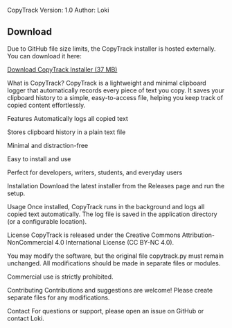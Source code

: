 CopyTrack
Version: 1.0
Author: Loki

## Download

Due to GitHub file size limits, the CopyTrack installer is hosted externally.  
You can download it here:

[Download CopyTrack Installer (37 MB)](https://drive.google.com/file/d/1xDfQbk9jvID241-IusL1oGerLlfhORmo/view?usp=drive_link)

What is CopyTrack?
CopyTrack is a lightweight and minimal clipboard logger that automatically records every piece of text you copy. It saves your clipboard history to a simple, easy-to-access file, helping you keep track of copied content effortlessly.

Features
Automatically logs all copied text

Stores clipboard history in a plain text file

Minimal and distraction-free

Easy to install and use

Perfect for developers, writers, students, and everyday users

Installation
Download the latest installer from the Releases page and run the setup.

Usage
Once installed, CopyTrack runs in the background and logs all copied text automatically. The log file is saved in the application directory (or a configurable location).

License
CopyTrack is released under the Creative Commons Attribution-NonCommercial 4.0 International License (CC BY-NC 4.0).

You may modify the software, but the original file copytrack.py must remain unchanged. All modifications should be made in separate files or modules.

Commercial use is strictly prohibited.

Contributing
Contributions and suggestions are welcome! Please create separate files for any modifications.

Contact
For questions or support, please open an issue on GitHub or contact Loki.
